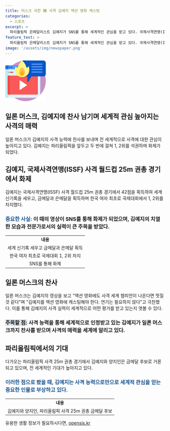 ```yaml
---
title: 머스크 극찬 韓 사격 김예지 액션 영화 캐스팅
categories:
  - 스포츠
excerpt: >
  파리올림픽 은메달리스트 김예지가 SNS를 통해 세계적인 관심을 받고 있다. 국제사격연맹(ISSF) 월드컵에서의 화제 영상과 함께, 일론 머스크까지 극찬하는 사례가 눈에 띄었다. 영상 속 김예지의 전사 같은 모습과 세계 신기록에도 불구하고 유지한 긴장한 표정은 관심을 끌었으며, 일론 머스크는 김예지를 액션 영화에 캐스팅해야 한다고 극찬했다. 파리올림픽 사격 25m 권총 경기에서 김예지와 양지인은 금메달 후보로 거론되고 있다.
feature_text: >
  파리올림픽 은메달리스트 김예지가 SNS를 통해 세계적인 관심을 받고 있다. 국제사격연맹(ISSF) 월드컵에서의 화제 영상과 함께, 일론 머스크까지 극찬하는 사례가 눈에 띄었다. 영상 속 김예지의 전사 같은 모습과 세계 신기록에도 불구하고 유지한 긴장한 표정은 관심을 끌었으며, 일론 머스크는 김예지를 액션 영화에 캐스팅해야 한다고 극찬했다. 파리올림픽 사격 25m 권총 경기에서 김예지와 양지인은 금메달 후보로 거론되고 있다.
image: '/assets/img/newspaper.png'
---
```


<p><img src="/assets/img/news.png" alt="rentncar 속보" /></p>

<h2>일론 머스크, 김예지에 찬사 남기며 세계적 관심 높아지는 사격의 매력</h2>

<p data-ke-size="size16">일론 머스크가 김예지의 사격 능력에 찬사를 보내며 전 세계적으로 사격에 대한 관심이 높아지고 있다. 김예지는 파리올림픽을 앞두고 두 번에 걸쳐 1, 2위를 석권하며 화제가 되었다.</p>

<h2>김예지, 국제사격연맹(ISSF) 사격 월드컵 25m 권총 경기에서 화제</h2>

<p data-ke-size="size16">김예지는 국제사격연맹(ISSF) 사격 월드컵 25m 권총 경기에서 42점을 획득하여 세계 신기록을 세우고, 금메달과 은메달을 획득하며 한국 여자 최초로 국제대회에서 1, 2위를 차지했다.</p>

<h3><b><span style="color: #1a5490;">중요한 사실:</span></b> 이 때의 영상이 SNS를 통해 화제가 되었으며, 김예지의 치열한 모습과 전문가로서의 실력이 큰 주목을 받았다.</h3>

<table>
  <tr>
    <td style="text-align: center; height: 17px;"><b>내용</b></td>
  </tr>
  <tr>
    <td style="text-align: center; height: 17px;">세계 신기록 세우고 금메달과 은메달 획득</td>
  </tr>
  <tr>
    <td style="text-align: center; height: 17px;">한국 여자 최초로 국제대회 1, 2위 차지</td>
  </tr>
  <tr>
    <td style="text-align: center; height: 17px;">SNS를 통해 화제</td>
  </tr>
</table>

<h2>일론 머스크의 찬사</h2>

<p data-ke-size="size16">일론 머스크는 김예지의 영상을 보고 "액션 영화에도 사격 세계 챔피언이 나온다면 멋질 것 같다"며 "김예지를 액션 영화에 캐스팅해야 한다. 연기는 필요하지 않다"고 극찬했다. 이를 통해 김예지의 사격 실력이 세계적으로 어떤 평가를 받고 있는지 엿볼 수 있다.</p>

<h3><b><span style="background-color: #21538527;">주목할 점:</span></b> 사격 능력을 통해 세계적으로 인정받고 있는 김예지가 일론 머스크까지 찬사를 받으며 사격의 매력을 세계에 알리고 있다.</h3>

<h2>파리올림픽에서의 기대</h2>

<p data-ke-size="size16">다가오는 파리올림픽 사격 25m 권총 경기에서 김예지와 양지인은 금메달 후보로 거론되고 있으며, 전 세계적인 기대가 높아지고 있다.</p>

<h3><b><span style="color: #1a5490;">이러한 점으로 봤을 때, 김예지는 사격 능력으로만으로 세계적 관심을 얻는 중요한 인물로 부상하고 있다.</span></b></h3>

<table>
  <tr>
    <td style="text-align: center; height: 17px;"><b>내용</b></td>
  </tr>
  <tr>
    <td style="text-align: center; height: 17px;">김예지와 양지인, 파리올림픽 사격 25m 권총 금메달 후보</td>
  </tr>
</table>
유용한 생활 정보가 필요하시다면, <a href="https://opensis.kr" rel="dofollow">opensis.kr</a>


